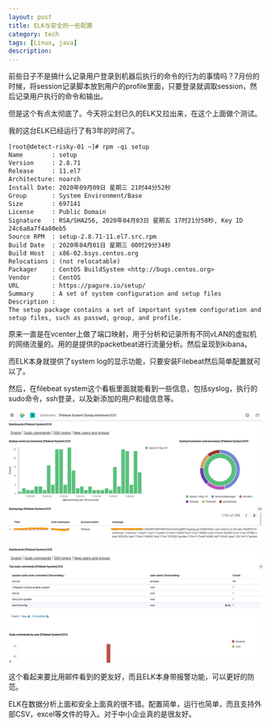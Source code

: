 ```yaml
---
layout: post
title: ELK与安全的一些配置
category: tech
tags: [Linux, java]
description:
---
```


前些日子不是搞什么记录用户登录到机器后执行的命令的行为的事情吗？7月份的时候，将session记录脚本放到用户的profile里面，只要登录就调取session，然后记录用户执行的命令和输出。  

但是这个有点太彻底了。今天将尘封已久的ELK又拉出来，在这个上面做个测试。

我的这台ELK已经运行了有3年的时间了。

```shell
[root@detect-risky-01 ~]# rpm -qi setup
Name        : setup
Version     : 2.8.71
Release     : 11.el7
Architecture: noarch
Install Date: 2020年09月09日 星期三 21时44分52秒
Group       : System Environment/Base
Size        : 697141
License     : Public Domain
Signature   : RSA/SHA256, 2020年04月03日 星期五 17时21分58秒, Key ID 24c6a8a7f4a80eb5
Source RPM  : setup-2.8.71-11.el7.src.rpm
Build Date  : 2020年04月01日 星期三 00时29分34秒
Build Host  : x86-02.bsys.centos.org
Relocations : (not relocatable)
Packager    : CentOS BuildSystem <http://bugs.centos.org>
Vendor      : CentOS
URL         : https://pagure.io/setup/
Summary     : A set of system configuration and setup files
Description :
The setup package contains a set of important system configuration and
setup files, such as passwd, group, and profile.
```

原来一直是在vcenter上做了端口映射，用于分析和记录所有不同vLAN的虚拟机的网络流量的。用的是提供的packetbeat进行流量分析。然后呈现到kibana。  

而ELK本身就提供了system log的显示功能，只要安装Filebeat然后简单配置就可以了。  

然后，在filebeat system这个看板里面就能看到一些信息，包括syslog，执行的sudo命令，ssh登录，以及新添加的用户和组信息等。

![syslog](/images/tupian/elk-syslog.jpg)

![syslog](/images/tupian/elk-ssh.jpg)

这个看起来要比用邮件看到的更友好，而且ELK本身带报警功能，可以更好的防范。

ELK在数据分析上面和安全上面真的很不错。配置简单，运行也简单，而且支持外部CSV，excel等文件的导入。对于中小企业真的是很友好。